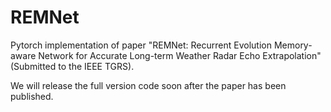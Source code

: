 # REMNet
Pytorch implementation of paper "REMNet: Recurrent Evolution Memory-aware Network for Accurate Long-term Weather Radar Echo Extrapolation" (Submitted to the IEEE TGRS).

We will release the full version code soon after the paper has been published.
